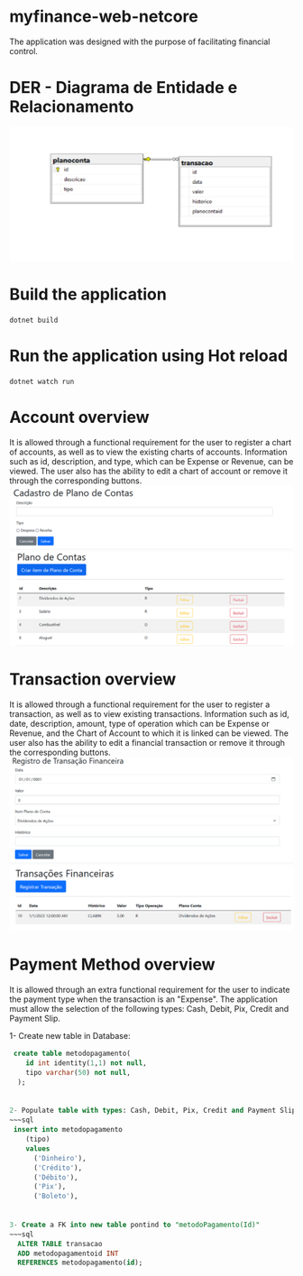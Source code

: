 # myfinance-web-netcore
The application was designed with the purpose of facilitating financial control.

# DER - Diagrama de Entidade e Relacionamento
<img src="docs/DER.PNG">

# Build the application 
``dotnet build``

# Run the application using Hot reload 
``dotnet watch run``


# Account overview
It is allowed through a functional requirement for the user to register a chart of accounts, as well as to view the existing charts of accounts. Information such as id, description, and type, which can be Expense or Revenue, can be viewed. The user also has the ability to edit a chart of account or remove it through the corresponding buttons.
<img src="docs/CriarItemPlanoDeConta.PNG">
<img src="docs/PlanoDeContas.PNG">

# Transaction overview
It is allowed through a functional requirement for the user to register a transaction, as well as to view existing transactions. Information such as id, date, description, amount, type of operation which can be Expense or Revenue, and the Chart of Account to which it is linked can be viewed. The user also has the ability to edit a financial transaction or remove it through the corresponding buttons.
<img src="docs/RegistrarTransacaoFinanceira.PNG">
<img src="docs/TransacoesFinanceiras.PNG">

# Payment Method overview
It is allowed through an extra functional requirement for the user to indicate the payment type when the transaction is an "Expense". The application must allow the selection of the following types: Cash, Debit, Pix, Credit and Payment Slip.

1- Create new table in Database:

~~~sql
 create table metodopagamento(
    id int identity(1,1) not null,
    tipo varchar(50) not null,
  );


2- Populate table with types: Cash, Debit, Pix, Credit and Payment Slip.
~~~sql
 insert into metodopagamento
    (tipo)
    values
      ('Dinheiro'),
      ('Crédito'),
      ('Débito'),
      ('Pix'),
      ('Boleto'),


3- Create a FK into new table pontind to "metodoPagamento(Id)"
~~~sql
  ALTER TABLE transacao
  ADD metodopagamentoid INT
  REFERENCES metodopagamento(id);


